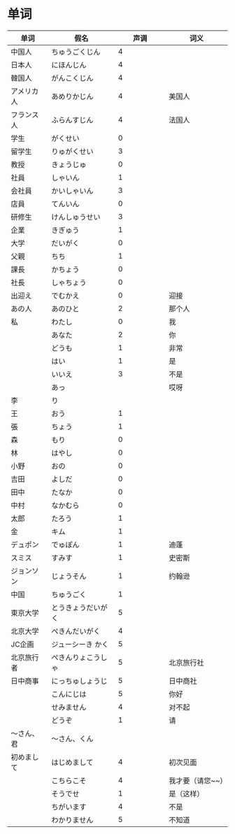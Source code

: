# 单词

<table><thead><tr><th>单词</th><th>假名</th><th width="100">声调</th><th>词义</th></tr></thead><tbody><tr><td>中国人</td><td>ちゅうごくじん</td><td>4</td><td></td></tr><tr><td>日本人</td><td>にほんじん</td><td>4</td><td></td></tr><tr><td>韓国人</td><td>がんこくじん</td><td>4</td><td></td></tr><tr><td>アメリカ人</td><td>あめりかじん</td><td>4</td><td>美国人</td></tr><tr><td>フランス人</td><td>ふらんすじん</td><td>4</td><td>法国人</td></tr><tr><td>学生</td><td>がくせい</td><td>0</td><td></td></tr><tr><td>留学生</td><td>りゅがくせい</td><td>3</td><td></td></tr><tr><td>教授</td><td>きょうじゅ</td><td>0</td><td></td></tr><tr><td>社員</td><td>しゃいん</td><td>1</td><td></td></tr><tr><td>会社員</td><td>かいしゃいん</td><td>3</td><td></td></tr><tr><td>店員</td><td>てんいん</td><td>0</td><td></td></tr><tr><td>研修生</td><td>けんしゅうせい</td><td>3</td><td></td></tr><tr><td>企業</td><td>きぎゅう</td><td>1</td><td></td></tr><tr><td>大学</td><td>だいがく</td><td>0</td><td></td></tr><tr><td>父親</td><td>ちち</td><td>1</td><td></td></tr><tr><td>課長</td><td>かちょう</td><td>0</td><td></td></tr><tr><td>社長</td><td>しゃちょう</td><td>0</td><td></td></tr><tr><td>出迎え</td><td>でむかえ</td><td>0</td><td>迎接</td></tr><tr><td>あの人</td><td>あのひと</td><td>2</td><td>那个人</td></tr><tr><td>私</td><td>わたし</td><td>0</td><td>我</td></tr><tr><td></td><td>あなた</td><td>2</td><td>你</td></tr><tr><td></td><td>どうも</td><td>1</td><td>非常</td></tr><tr><td></td><td>はい</td><td>1</td><td>是</td></tr><tr><td></td><td>いいえ</td><td>3</td><td>不是</td></tr><tr><td></td><td>あっ</td><td></td><td>哎呀</td></tr><tr><td>李</td><td>り</td><td></td><td></td></tr><tr><td>王</td><td>おう</td><td>1</td><td></td></tr><tr><td>張</td><td>ちょう</td><td>1</td><td></td></tr><tr><td>森</td><td>もり</td><td>0</td><td></td></tr><tr><td>林</td><td>はやし</td><td>0</td><td></td></tr><tr><td>小野</td><td>おの</td><td>0</td><td></td></tr><tr><td>吉田</td><td>よしだ</td><td>0</td><td></td></tr><tr><td>田中</td><td>たなか</td><td>0</td><td></td></tr><tr><td>中村</td><td>なかむら</td><td>0</td><td></td></tr><tr><td>太郎</td><td>たろう</td><td>1</td><td></td></tr><tr><td>金</td><td>キム</td><td>1</td><td></td></tr><tr><td>デュポン</td><td>でゅぽん</td><td>1</td><td>迪蓬</td></tr><tr><td>スミス</td><td>すみす</td><td>1</td><td>史密斯</td></tr><tr><td>ジョンソン</td><td>じょうそん</td><td>1</td><td>约翰逊</td></tr><tr><td>中国</td><td>ちゅうごく</td><td>1</td><td></td></tr><tr><td>東京大学</td><td>とうきょうだいがく</td><td>5</td><td></td></tr><tr><td>北京大学</td><td>ぺきんだいがく</td><td>4</td><td></td></tr><tr><td>JC企画</td><td>ジューシーき かく</td><td>5</td><td></td></tr><tr><td>北京旅行者</td><td>ぺきんりょこうしゃ</td><td>5</td><td>北京旅行社</td></tr><tr><td>日中商事</td><td>にっちゅしょうじ</td><td>5</td><td>日中商社</td></tr><tr><td></td><td>こんにじは</td><td>5</td><td>你好</td></tr><tr><td></td><td>せみません</td><td>4</td><td>对不起</td></tr><tr><td></td><td>どうぞ</td><td>1</td><td>请</td></tr><tr><td>～さん、君</td><td>～さん、くん</td><td></td><td></td></tr><tr><td>初めまして</td><td>はじめまして</td><td>4</td><td>初次见面</td></tr><tr><td></td><td>こちらこそ</td><td>4</td><td>我才要（请您~~）</td></tr><tr><td></td><td>そうでせ</td><td>1</td><td>是（这样）</td></tr><tr><td></td><td>ちがいます</td><td>4</td><td>不是</td></tr><tr><td></td><td>わかりません</td><td>5</td><td>不知道</td></tr></tbody></table>
